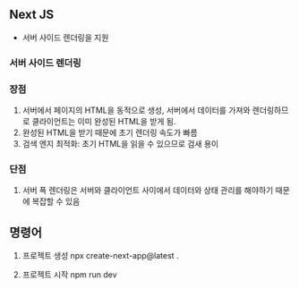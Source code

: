 ## Next JS
- 서버 사이드 렌더링을 지원 

### 서버 사이드 렌더링

### 장점
1. 서버에서 페이지의 HTML을 동적으로 생성, 서버에서 데이터를 가져와 렌더링하므로 클라이언트는 이미 완성된 HTML을 받게 됨.
2. 완성된 HTML을 받기 때문에 초기 렌더링 속도가 빠름
3. 검색 엔지 최적화: 초기 HTML을 읽을 수 있으므로 검새 용이

### 단점
1. 서버 픅 렌더링은 서버와 클라이언트 사이에서 데이터와 상태 관리를 해야하기 때문에 복잡할 수 있음

## 명령어
1. 프로젝트 생성
npx create-next-app@latest . 

2. 프로젝트 시작
npm run dev  